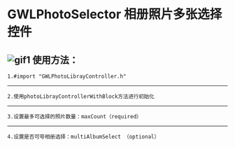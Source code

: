 # GWLPhotoSelector 相册照片多张选择控件
![gif1](https://github.com/gaowanli/GWLPhotoSelector/blob/master/1.gif)
使用方法：
-----------------------------
    1.#import "GWLPhotoLibrayController.h"
-----------------------------
    2.使用photoLibrayControllerWithBlock方法进行初始化
-----------------------------
    3.设置最多可选择的照片数量：maxCount（required）
-----------------------------
    4.设置是否可夸相册选择：multiAlbumSelect （optional）
